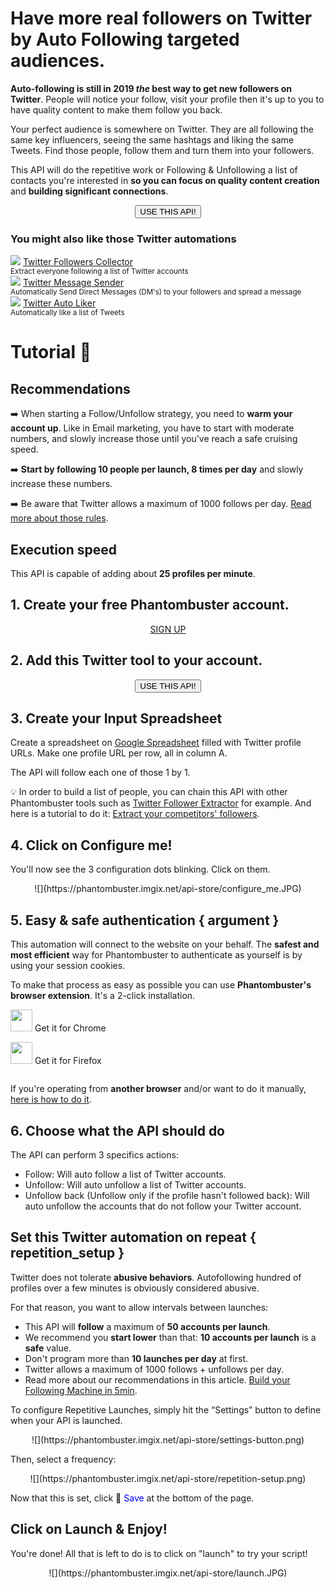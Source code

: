 # Have more real followers on Twitter by Auto Following targeted audiences.

**Auto-following is still in 2019 _the_ best way to get new followers on Twitter**. People will notice your follow, visit your profile then it's up to you to have quality content to make them follow you back.

Your perfect audience is somewhere on Twitter. They are all following the same key influencers, seeing the same hashtags and liking the same Tweets. Find those people, follow them and turn them into your followers.

This API will do the repetitive work or Following & Unfollowing a list of contacts you're interested in **so you can focus on quality content creation** and **building significant connections**.

<center><button type="button" class="btn btn-warning callToAction" onclick="useThisApi()">USE THIS API!</button></center>

<div xmlns="http://www.w3.org/1999/xhtml" id="section_relatedapis" class="row">
	<div class="col-xs-12">
		<h3 id="section_relatedapis"> You might also like those Twitter automations</h3>
	</div>
	<div class="col-xs-12 col-md-4 text-center">
		<img class="img-rounded" src="https://s3-eu-west-1.amazonaws.com/phantombuster-static/api-store/twitter_follower_collector/Twitter+Followers+Collector.png" /> 
		<a href="https://phantombuster.com/api-store/4130/twitter-follower-collector">
			Twitter Followers Collector</a><br />
		<small>Extract everyone following a list of Twitter accounts</small>
	</div>
	<div class="col-xs-12 col-md-4 text-center">
		<img class="img-rounded" src="https://s3-eu-west-1.amazonaws.com/phantombuster-static/api-store/Twitter+Message+Sender/Twitter+Auto+DM(1).png" /> 
		<a href="https://phantombuster.com/api-store/10678/twitter-message-sender">
			Twitter Message Sender</a><br />
		<small>Automatically Send Direct Messages (DM's) to your followers and spread a message</small>
	</div>
	<div class="col-xs-12 col-md-4 text-center">
		<img class="img-rounded" src="https://s3-eu-west-1.amazonaws.com/phantombuster-static/api-store/twitter_auto_follow/Twitter+Auto+Follow.png" /> 
		<a href="https://phantombuster.com/api-store/5770/twitter-auto-liker">
			Twitter Auto Liker</a><br />
		<small>Automatically like a list of Tweets</small>
	</div>
</div>

# Tutorial 🚀

## Recommendations

➡️ When starting a Follow/Unfollow strategy, you need to **warm your account up**. Like in Email marketing, you have to start with moderate numbers, and slowly increase those until you've reach a safe cruising speed.

➡️ **Start by following 10 people per launch, 8 times per day** and slowly increase these numbers.

➡️ Be aware that Twitter allows a maximum of 1000 follows per day. [Read more about those rules](https://blog.phantombuster.com/never-get-banned-every-social-networks-limitations-any-digital-marketer-should-know-9276c8eaa13f).

## Execution speed

This API is capable of adding about **25 profiles per minute**.

## 1. Create your free Phantombuster account.
<center><a type="button" class="btn btn-success callToAction" href="https://www.phantombuster.com/register" style="margin-top: 20px">SIGN UP</a></center>

## 2. Add this Twitter tool to your account.
<center><button type="button" class="btn btn-warning callToAction" onclick="useThisApi()">USE THIS API!</button></center>

## 3. Create your Input Spreadsheet
Create a spreadsheet on [Google Spreadsheet](https://docs.google.com/spreadsheets/) filled with Twitter profile URLs. Make one profile URL per row, all in column A.

The API will follow each one of those 1 by 1.

💡 In order to build a list of people, you can chain this API with other Phantombuster tools such as [Twitter Follower Extractor](https://phantombuster.com/api-store/4130/twitter-follower-collector) for example. And here is a tutorial to do it: [Extract your competitors' followers](https://blog.phantombuster.com/recipe-3-what-you-want-is-a-targeted-audience-how-to-find-it-on-twitter-54ee61a6ac30).

## 4. Click on Configure me!
You'll now see the 3 configuration dots blinking. Click on them.

<center>![](https://phantombuster.imgix.net/api-store/configure_me.JPG)</center>

## 5. Easy & safe authentication { argument }

This automation will connect to the website on your behalf. The **safest and most efficient** way for Phantombuster to authenticate as yourself is by using your session cookies.

To make that process as easy as possible you can use **Phantombuster's browser extension**. It's a 2-click installation.

<div class="row" style="margin: 10px 0px;">
	<div class="col-xs-5 col-xs-offset-1">
		<a href="https://chrome.google.com/webstore/detail/phantombuster/mdlnjfcpdiaclglfbdkbleiamdafilil"
		target="_blank">
			<div class="btn btn-default text-center" style="display: inline-block; align-items: center;">
				<p style="margin-top: 0px;">
				<img src="https://s3-eu-west-1.amazonaws.com/phantombuster-static/api-store/Browser+Extension/chrome.svg" style="height: 35px; box-shadow: 0px 0px 0px white">
				Get it for Chrome</p>
			</div>
		</a>
	</div>
	<div class="col-xs-5 col-xs-offset-1">
		<a href="https://addons.mozilla.org/fr/firefox/addon/phantombuster/"
		target="_blank">
			<div class="btn btn-default text-center" style="display: inline-block; align-items: center;">
				<p style="margin-top: 0px;">
				<img src="https://s3-eu-west-1.amazonaws.com/phantombuster-static/api-store/Browser+Extension/firefox.svg" style="height: 35px; box-shadow: 0px 0px 0px white">
				Get it for Firefox</p>
			</div>
		</a>
	</div>
</div>

If you're operating from **another browser** and/or want to do it manually, [here is how to do it](https://intercom.help/phantombuster/help-home/how-to-get-your-cookies-without-using-our-browser-extension).

## 6. Choose what the API should do 
The API can perform 3 specifics actions:
- Follow: Will auto follow a list of Twitter accounts.
- Unfollow: Will auto unfollow a list of Twitter accounts.
- Unfollow back (Unfollow only if the profile hasn't followed back): Will auto unfollow the accounts that do not follow your Twitter account.

## Set this Twitter automation on repeat { repetition_setup }

Twitter does not tolerate **abusive behaviors**. Autofollowing hundred of profiles over a few minutes is obviously considered abusive.

For that reason, you want to allow intervals between launches:
- This API will **follow** a maximum of **50 accounts per launch**.
- We recommend you **start lower** than that: **10 accounts per launch** is a **safe** value. 
- Don't program more than **10 launches per day** at first.
- Twitter allows a maximum of 1000 follows + unfollows per day.
- Read more about our recommendations in this article. [Build your Following Machine in 5min](https://blog.phantombuster.com/recipe-2-growing-your-twitter-audience-101-easily-build-your-following-machine-in-5-minutes-84efffc0bc).

To configure Repetitive Launches, simply hit the “Settings” button to define when your API is launched.

<center>![](https://phantombuster.imgix.net/api-store/settings-button.png)</center>

Then, select a frequency:

<center>![](https://phantombuster.imgix.net/api-store/repetition-setup.png)</center>

Now that this is set, click 💾 <span style="color:blue">Save</span> at the bottom of the page.

## Click on Launch & Enjoy!
You're done! All that is left to do is to click on "launch" to try your script!
<center>![](https://phantombuster.imgix.net/api-store/launch.JPG)</center>


